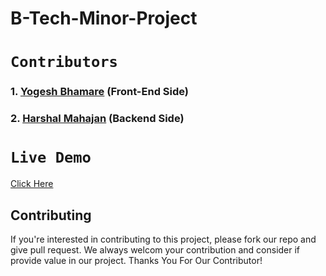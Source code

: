 # B-Tech-Minor-Project


# `Contributors`


### 1. [Yogesh Bhamare](https://github.com/YogeshAero07)  (Front-End Side)
   
### 2. [Harshal Mahajan](https://github.com/harshal125) (Backend Side)


# `Live Demo`


[Click Here](https://job-portal-college-proje-1.web.app/)

## Contributing

If you're interested in contributing to this project, please fork our repo and give pull request. We always welcom your contribution and consider if provide value in our project. Thanks You For Our Contributor!








